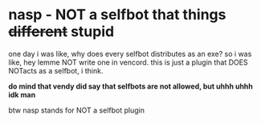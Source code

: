# nasp - NOT a selfbot that things ~~different~~ stupid  
one day i was like, why does every selfbot distributes as an exe? so i was like, hey lemme NOT write one in vencord.
this is just a plugin that DOES NOTacts as a selfbot, i think.

**do mind that vendy did say that selfbots are not allowed, but uhhh uhhh idk man**  
 

btw nasp stands for NOT a selfbot plugin
